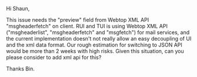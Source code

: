 Hi Shaun,

This issue needs the "preview" field from Webtop XML API "msgheaderfetch" on client. RUI and TUI is using Webtop XML API ("msgheaderlist", "msgheaderfetch" and "msgfetch") for mail services, and the current implementation doesn't not really allow an easy decoupling of UI and the xml data format. Our rough estimation for switching to JSON API would be more than 2 weeks with high risks. Given this situation, can you please consider to add xml api for this?

Thanks
Bin.
